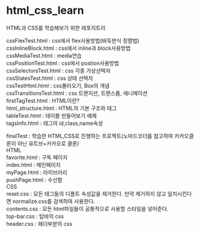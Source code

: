 # html_css_learn

HTML과 CSS를 학습해보기 위한 레포지트리

cssFlexTest.html : css에서 flex사용방법(바둑판식 정렬법)  
cssInlineBlock.html : css에서 inline과 block사용방법  
cssMediaTest.html : media연습  
cssPositionTest.html : css에서 postion사용방법  
cssSelectorsTest.html : css 각종 가상선택자  
cssStatesTest.html : css 상태 선택자  
cssTestHtml.html : css불러오기, Box의 개념  
cssTransitionsTest.html : css 트랜지션, 트랜스폼, 애니메이션  
firstTagTest.html : HTML이란?  
html_structure.html : HTML의 기본 구조와 태그  
tableTest.html : 테이블 만들어보기 예제  
tagsInfo.html : 태그의 id,class,name속성

finalTest : 학습한 HTML,CSS로 진행하는 프로젝트(노마드코더를 참고하여 카카오클론이 아닌 유트브+카카오로 클론)  
HTML  
favorite.html : 구독 페이지  
index.html : 메인페이지  
myPage.html : 라이브러리  
pushPage.html : 수신함  
CSS  
reset.css : 모든 태그들의 디폴트 속성값을 제거한다. 만약 제거하지 않고 일치시킨다면 normalize.css를 검색하여 사용한다.  
contents.css : 모든 html파일들이 공통적으로 사용할 스타일을 넣어준다.  
top-bar.css : 탑바의 css  
header.css : 헤더부분의 css
